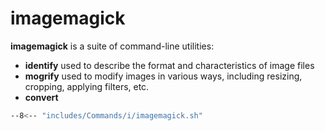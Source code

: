 # imagemagick

**imagemagick** is a suite of command-line utilities: 

- **identify** used to describe the format and characteristics of image files
- **mogrify** used to modify images in various ways, including resizing, cropping, applying filters, etc.
- **convert**

```sh
--8<-- "includes/Commands/i/imagemagick.sh"
``` 

